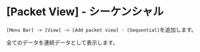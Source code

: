 # [Packet View] - シーケンシャル

`[Menu Bar] -> [View] -> [Add packet view] - [Sequential]`を追加します。

全てのデータを連続データとして表示します。

